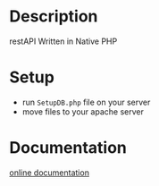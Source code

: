 # Description 
restAPI Written in Native PHP

# Setup
* run `SetupDB.php` file on your server
* move files to your apache server

# Documentation 
[online documentation](https://documenter.getpostman.com/view/14045714/TVt2cPMo)

